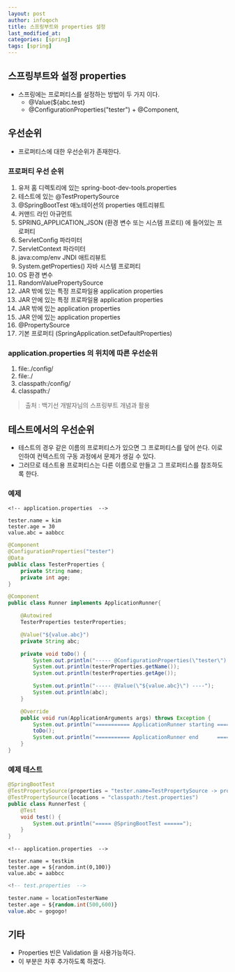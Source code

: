 ```yaml
---
layout: post
author: infoqoch
title: 스프링부트와 properties 설정
last_modified_at: 
categories: [spring]
tags: [spring]
---
```


## 스프링부트와 설정 properties
- 스프링에는 프로퍼티스를 설정하는 방법이 두 가지 이다.
    - @Value(${abc.test}
    - @ConfigurationProperties("tester") + @Component,

## 우선순위    
- 프로퍼티스에 대한 우선순위가 존재한다.

### 프로퍼티 우선 순위
  1. 유저 홈 디렉토리에 있는 spring-boot-dev-tools.properties
  2. 테스트에 있는 @TestPropertySource
  3. @SpringBootTest 애노테이션의 properties 애트리뷰트
  4. 커맨드 라인 아규먼트
  5. SPRING_APPLICATION_JSON (환경 변수 또는 시스템 프로티) 에 들어있는
  프로퍼티
  6. ServletConfig 파라미터
  7. ServletContext 파라미터
  8. java:comp/env JNDI 애트리뷰트
  9. System.getProperties() 자바 시스템 프로퍼티
  10. OS 환경 변수
  11. RandomValuePropertySource
  12. JAR 밖에 있는 특정 프로파일용 application properties
  13. JAR 안에 있는 특정 프로파일용 application properties
  14. JAR 밖에 있는 application properties
  15. JAR 안에 있는 application properties
  16. @PropertySource
  17. 기본 프로퍼티 (SpringApplication.setDefaultProperties)

### application.properties 의 위치에 따른 우선순위
1. file:./config/
2. file:./
3. classpath:/config/
4. classpath:/

> 출처 : 백기선 개발자님의 스프링부트 개념과 활용


## 테스트에서의 우선순위
- 테스트의 경우 같은 이름의 프로퍼티스가 있으면 그 프로퍼티스를 덮어 쓴다. 이로 인하여 컨텍스트의 구동 과정에서 문제가 생길 수 있다.
- 그러므로 테스트용 프로퍼티스는 다른 이름으로 만들고 그 프로퍼티스를 참조하도록 한다.


### 예제

```properties
<!-- application.properties  -->

tester.name = kim
tester.age = 30
value.abc = aabbcc
```

```java
@Component
@ConfigurationProperties("tester")
@Data
public class TesterProperties {
	private String name;
	private int age;
}
```

```java
@Component
public class Runner implements ApplicationRunner{

	@Autowired
	TesterProperties testerProperties;

	@Value("${value.abc}")
	private String abc;

	private void toDo() {
		System.out.println("----- @ConfigurationProperties(\"tester\") ----");
		System.out.println(testerProperties.getName());
		System.out.println(testerProperties.getAge());

		System.out.println("----- @Value(\"${value.abc}\") ----");
		System.out.println(abc);
	}

	@Override
	public void run(ApplicationArguments args) throws Exception {
		System.out.println("=========== ApplicationRunner starting ===========");
		toDo();
		System.out.println("=========== ApplicationRunner end      ===========");
	}
}
```

### 예제 테스트

```java
@SpringBootTest
@TestPropertySource(properties = "tester.name=TestPropertySource -> properties ") // location 보다 우선순위가 높다.
@TestPropertySource(locations = "classpath:/test.properties")
public class RunnerTest {
	@Test
	void test() {
		System.out.println("===== @SpringBootTest ======");
	}
}
```

```properties
<!-- application.properties  -->

tester.name = testkim
tester.age = ${random.int(0,100)}
value.abc = aabbcc
```

```sql
<!-- test.properties  -->

tester.name = locationTesterName
tester.age = ${random.int(500,600)}
value.abc = gogogo!
```

## 기타
- Properties 빈은 Validation 을 사용가능하다.
- 이 부분은 차후 추가하도록 하겠다. 